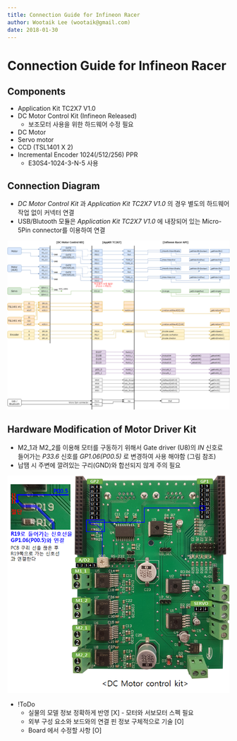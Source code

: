 ```yaml
---
title: Connection Guide for Infineon Racer
author: Wootaik Lee (wootaik@gmail.com)  
date: 2018-01-30
---
```


# Connection Guide for Infineon Racer

## Components
*   Application Kit TC2X7 V1.0
*   DC Motor Control Kit (Infineon Released)
    *  보조모터 사용을 위한 하드웨어 수정 필요
*   DC Motor
*   Servo motor
*   CCD (TSL1401 X 2)
*   Incremental Encoder 1024(/512/256) PPR
    * E30S4-1024-3-N-5 사용

## Connection Diagram
* *DC Motor Control Kit* 과 *Application Kit TC2X7 V1.0* 의 경우 별도의 하드웨어 작업 없이 커넥터 연결
* USB/Blutooth 모듈은 *Application Kit TC2X7 V1.0* 에 내장되어 있는 Micro-5Pin connector를 이용하여 연결

![ConnectionDiagram](images/ConnectionDiagram.png)

## Hardware Modification of Motor Driver Kit
* M2_1과 M2_2를 이용해 모터를 구동하기 위해서 Gate driver (U8)의 *IN* 신호로 들어가는 *P33.6* 신호를 *GP1.06(P00.5)* 로 변경하여 사용 해야함 (그림 참조)
* 납땜 시 주변에 깔려있는 구리(GND)와 합선되지 않게 주의 필요

![MotorDriver](images/ConnectionGuide_MotorDriver.png)

* !ToDo
  * 실물의 모델 정보 정확하게 반영 [X] - 모터와 서보모터 스펙 필요
  * 외부 구성 요소와 보드와의 연결 핀 정보 구체적으로 기술 [O]
  * Board 에서 수정할 사항 [O]
